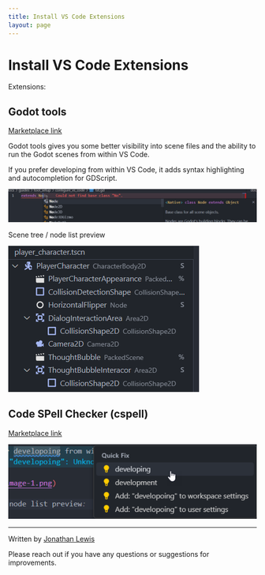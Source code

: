 ```yaml
---
title: Install VS Code Extensions
layout: page
---
```


# Install VS Code Extensions

Extensions:

## Godot tools

[Marketplace link](https://marketplace.visualstudio.com/items?itemName=geequlim.godot-tools)

Godot tools gives you some better visibility into scene files and the ability to run the Godot scenes from within VS Code.

If you prefer developing from within VS Code, it adds syntax highlighting and autocompletion for GDScript.

![alt text](image-1.png)

Scene tree / node list preview

![alt text](image.png)

## Code SPell Checker (cspell)

[Marketplace link](https://marketplace.visualstudio.com/items?itemName=streetsidesoftware.code-spell-checker)

![alt text](image-2.png)

---

Written by [Jonathan Lewis](https://www.linkedin.com/in/jonathan-david-lewis/)

Please reach out if you have any questions or suggestions for improvements.